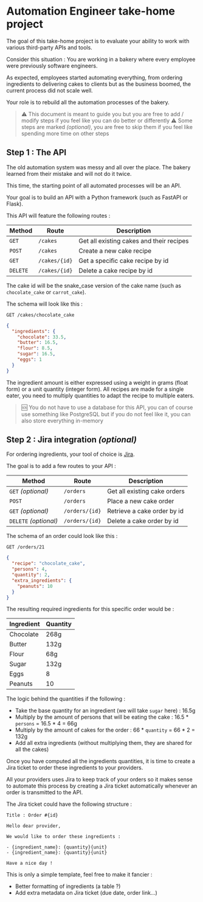 # Automation Engineer take-home project

The goal of this take-home project is to evaluate your ability to work with various third-party APIs and tools.

Consider this situation : You are working in a bakery where every employee were previously software engineers.

As expected, employees started automating everything, from ordering ingredients to delivering cakes to clients but as the business boomed, the current process did not scale well.

Your role is to rebuild all the automation processes of the bakery.

> ⚠️ This document is meant to guide you but you are free to add / modify steps if you feel like you can do better or differently
> ⚠️ Some steps are marked *(optional)*, you are free to skip them if you feel like spending more time on other steps

## Step 1 : The API

The old automation system was messy and all over the place. The bakery learned from their mistake and will not do it twice.

This time, the starting point of all automated processes will be an API.

Your goal is to build an API with a Python framework (such as FastAPI or Flask).

This API will feature the following routes :

| Method | Route | Description |
| ------ | ----- | ----------- |
| `GET`  | `/cakes` | Get all existing cakes and their recipes |
| `POST` | `/cakes` | Create a new cake recipe |
| `GET` | `/cakes/{id}` | Get a specific cake recipe by id |
| `DELETE` | `/cakes/{id}` | Delete a cake recipe by id |

The cake id will be the snake_case version of the cake name (such as `chocolate_cake` or `carrot_cake`).

The schema will look like this :

`GET /cakes/chocolate_cake`
```json
{
  "ingredients": {
    "chocolate": 33.5,
    "butter": 16.5,
    "flour": 8.5,
    "sugar": 16.5,
    "eggs": 1
  }
}
```

The ingredient amount is either expressed using a weight in grams (float form) or a unit quantity (integer form).
All recipes are made for a single eater, you need to multiply quantities to adapt the recipe to multiple eaters.

> 🆘 You do not have to use a database for this API, you can of course use something like PostgreSQL but if you do not feel like it, you can also store everything in-memory

## Step 2 : Jira integration *(optional)*

For ordering ingredients, your tool of choice is [Jira](https://www.atlassian.com/software/jira).

The goal is to add a few routes to your API :

| Method | Route | Description |
| ------ | ----- | ----------- |
| `GET` *(optional)* | `/orders` | Get all existing cake orders |
| `POST` | `/orders` | Place a new cake order |
| `GET` *(optional)* | `/orders/{id}` | Retrieve a cake order by id |
| `DELETE` *(optional)* | `/orders/{id}` | Delete a cake order by id |

The schema of an order could look like this :

`GET /orders/21`
```json
{
  "recipe": "chocolate_cake",
  "persons": 4,
  "quantity": 2,
  "extra_ingredients": {
    "peanuts": 10
  }
}
```

The resulting required ingredients for this specific order would be :


| Ingredient | Quantity |
| ------ | ----- |
| Chocolate | 268g |
| Butter | 132g |
| Flour | 68g |
| Sugar | 132g |
| Eggs | 8 |
| Peanuts | 10 |

The logic behind the quantities if the following :
- Take the base quantity for an ingredient (we will take `sugar` here) : 16.5g
- Multiply by the amount of persons that will be eating the cake : 16.5 * `persons` = 16.5 * 4 = 66g
- Multiply by the amount of cakes for the order : 66 * `quantity` = 66 * 2 = 132g
- Add all extra ingredients (without multiplying them, they are shared for all the cakes)

Once you have computed all the ingredients quantities, it is time to create a Jira ticket to order these ingredients to your providers.

All your providers uses Jira to keep track of your orders so it makes sense to automate this process by creating a Jira ticket automatically whenever an order is transmitted to the API.

The Jira ticket could have the following structure :

```
Title : Order #{id}

Hello dear provider,

We would like to order these ingredients :

- {ingredient_name}: {quantity}{unit}
- {ingredient_name}: {quantity}{unit}

Have a nice day !
```

This is only a simple template, feel free to make it fancier :
- Better formatting of ingredients (a table ?)
- Add extra metadata on Jira ticket (due date, order link...)

